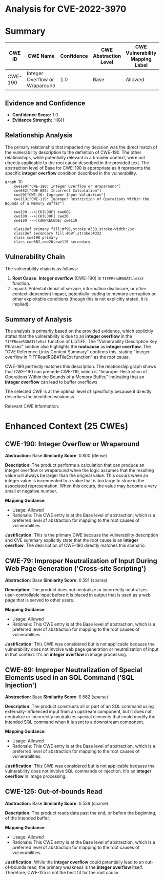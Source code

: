 # Analysis for CVE-2022-3970

# Summary
| CWE ID | CWE Name | Confidence | CWE Abstraction Level | CWE Vulnerability Mapping Label | CWE-Vulnerability Mapping Notes |
|---|---|---|---|---|---|
| CWE-190 | Integer Overflow or Wraparound | 1.0 | Base | Allowed | Primary CWE |

## Evidence and Confidence

*   **Confidence Score:** 1.0
*   **Evidence Strength:** HIGH

## Relationship Analysis
The primary relationship that impacted my decision was the direct match of the vulnerability description to the definition of CWE-190. The other relationships, while potentially relevant in a broader context, were not directly applicable to the root cause described in the provided text. The abstraction level of Base for CWE-190 is appropriate as it represents the specific **integer overflow** condition described in the vulnerability.

```mermaid
graph TD
    cwe190["CWE-190: Integer Overflow or Wraparound"]
    cwe682["CWE-682: Incorrect Calculation"]
    cwe20["CWE-20: Improper Input Validation"]
    cwe119["CWE-119: Improper Restriction of Operations Within the Bounds of a Memory Buffer"]
    
    cwe190 -->|CHILDOF| cwe682
    cwe190 -->|CHILDOF| cwe20
    cwe190 -->|CANPRECEDE| cwe119
    
    classDef primary fill:#f96,stroke:#333,stroke-width:2px
    classDef secondary fill:#69f,stroke:#333
    class cwe190 primary
    class cwe682,cwe20,cwe119 secondary
```

## Vulnerability Chain
The vulnerability chain is as follows:
1.  **Root Cause:** **Integer overflow** (CWE-190) in `TIFFReadRGBATileExt` function.
2.  Impact: Potential denial of service, information disclosure, or other context-dependent impact, potentially leading to memory corruption or other exploitable conditions (though this is not explicitly stated, it is implied).

## Summary of Analysis
The analysis is primarily based on the provided evidence, which explicitly states that the vulnerability is due to an **integer overflow** in the `TIFFReadRGBATileExt` function of LibTIFF. The "Vulnerability Description Key Phrases" section also highlights the **rootcause** as **integer overflow**. The "CVE Reference Links Content Summary" confirms this, stating "Integer overflow in TIFFReadRGBATileExt function" as the root cause.

CWE-190 perfectly matches this description. The relationship graph shows that CWE-190 can precede CWE-119, which is "Improper Restriction of Operations Within the Bounds of a Memory Buffer," indicating that an **integer overflow** can lead to buffer overflows.

The selected CWE is at the optimal level of specificity because it directly describes the identified weakness.

Relevant CWE Information:

# Enhanced Context (25 CWEs)

## CWE-190: Integer Overflow or Wraparound
**Abstraction:** Base
**Similarity Score**: 0.800 (dense)

**Description**:
The product performs a calculation that can produce an integer overflow or wraparound when the logic assumes that the resulting value will always be larger than the original value. This occurs when an integer value is incremented to a value that is too large to store in the associated representation. When this occurs, the value may become a very small or negative number.

**Mapping Guidance**:
- Usage: Allowed
- Rationale: This CWE entry is at the Base level of abstraction, which is a preferred level of abstraction for mapping to the root causes of vulnerabilities.

**Justification:** This is the primary CWE because the vulnerability description and CVE summary explicitly state that the root cause is an **integer overflow**. The description of CWE-190 directly matches this scenario.

## CWE-79: Improper Neutralization of Input During Web Page Generation ('Cross-site Scripting')
**Abstraction:** Base
**Similarity Score**: 0.591 (sparse)

**Description**:
The product does not neutralize or incorrectly neutralizes user-controllable input before it is placed in output that is used as a web page that is served to other users.

**Mapping Guidance**:
- Usage: Allowed
- Rationale: This CWE entry is at the Base level of abstraction, which is a preferred level of abstraction for mapping to the root causes of vulnerabilities.

**Justification:** This CWE was considered but is not applicable because the vulnerability does not involve web page generation or neutralization of input in that context. It's an **integer overflow** in image processing.

## CWE-89: Improper Neutralization of Special Elements used in an SQL Command ('SQL Injection')
**Abstraction:** Base
**Similarity Score**: 0.582 (sparse)

**Description**:
The product constructs all or part of an SQL command using externally-influenced input from an upstream component, but it does not neutralize or incorrectly neutralizes special elements that could modify the intended SQL command when it is sent to a downstream component.

**Mapping Guidance**:
- Usage: Allowed
- Rationale: This CWE entry is at the Base level of abstraction, which is a preferred level of abstraction for mapping to the root causes of vulnerabilities.

**Justification:** This CWE was considered but is not applicable because the vulnerability does not involve SQL commands or injection. It's an **integer overflow** in image processing.

## CWE-125: Out-of-bounds Read
**Abstraction:** Base
**Similarity Score**: 0.538 (sparse)

**Description**:
The product reads data past the end, or before the beginning, of the intended buffer.

**Mapping Guidance**:
- Usage: Allowed
- Rationale: This CWE entry is at the Base level of abstraction, which is a preferred level of abstraction for mapping to the root causes of vulnerabilities.

**Justification:** While the **integer overflow** could potentially lead to an out-of-bounds read, the primary weakness is the **integer overflow** itself. Therefore, CWE-125 is not the best fit for the root cause.